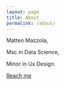 ```yaml
---
layout: page
title: About
permalink: /about/
---
```


Matteo Mazzola, 

Msc in Data Science,

Minor in Ux Design.

[Reach me](https://github.chumpblocckami.io)

